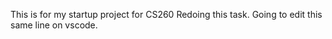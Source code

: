 This is for my startup project for CS260 
Redoing this task.
Going to edit this same line on vscode.
